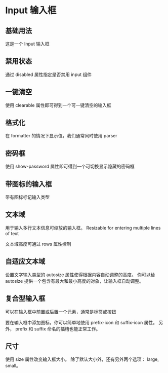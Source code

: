 # Input 输入框

## 基础用法

这是一个 Input 输入框

<demo src="./example/basic-input.vue"></demo>

## 禁用状态

通过 disabled 属性指定是否禁用 input 组件

<demo src="./example/disabled-input.vue"></demo>

## 一键清空

使用 clearable 属性即可得到一个可一键清空的输入框

<demo src="./example/clearable-input.vue"></demo>

## 格式化

在 formatter 的情况下显示值，我们通常同时使用 parser

<demo src="./example/formatter-input.vue"></demo>

## 密码框

使用 show-password 属性即可得到一个可切换显示隐藏的密码框

<demo src="./example/password-input.vue"></demo>

## 带图标的输入框

带有图标标记输入类型

<demo src="./example/icon-input.vue"></demo>

## 文本域

用于输入多行文本信息可缩放的输入框。 Resizable for entering multiple lines of text

文本域高度可通过 rows 属性控制

<demo src="./example/textarea-input.vue"></demo>

## 自适应文本域

设置文字输入类型的 autosize 属性使得根据内容自动调整的高度。 你可以给 autosize 提供一个包含有最大和最小高度的对象，让输入框自动调整。

<demo src="./example/autosize-textarea.vue"></demo>

## 复合型输入框

可以在输入框中前置或后置一个元素，通常是标签或按钮

要在输入框中添加图标，你可以简单地使用 prefix-icon 和 suffix-icon 属性。 另外， prefix 和 suffix 命名的插槽也能正常工作。

<demo src="./example/compound-input.vue"></demo>

## 尺寸

使用 size 属性改变输入框大小。 除了默认大小外，还有另外两个选项： large, small。

<demo src="./example/size-input.vue"></demo>
